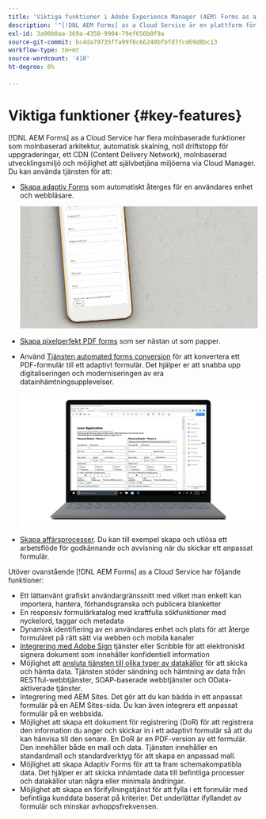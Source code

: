 ```yaml
---
title: 'Viktiga funktioner i Adobe Experience Manager (AEM) Forms as a Cloud Service '
description: '"[!DNL AEM Forms] as a Cloud Service är en plattform för att skapa, hantera, publicera blanketter och affärsprocesser i enterpriseklass."'
exl-id: 3a90b0aa-369a-4350-9904-79ef656b0f9a
source-git-commit: bc4da79735ffa99f8c66240bfbfd7fcd69d8bc13
workflow-type: tm+mt
source-wordcount: '410'
ht-degree: 0%

---
```


<!-- # Introduction to [!DNL AEM Forms] as a Cloud Service {#overview}

Adobe Experience Manager Forms as a Cloud Service offers a cloud-native, Platform as a Service (PaaS) solution for businesses to create, manage, publish, and update complex digital forms while integrating submitted data with back-end processes, business rules, and saving data in an external data store. The service is always current, always available, and always learning.

You can use the service to create and rollout  interactive and engaging digital forms. For example, an organization is looking to digitize their customer enrollment journey. They have multiple data sources with existing customer data, they are looking to pre-populate forms, add e-sign their forms, and archive filled forms as PDF files. Besides, the organization has multiple print forms (PDF forms), they are also looking to convert all of their print forms to digital forms.

The organization can use [!DNL AEM Forms] as a Cloud Service to create digital forms, connect forms to existing data sources, integrate forms with [!DNL Adobe Sign] to add e-signatures to forms, and generate Document of Record (DoR) to archive filled forms as PDF files. The organization can also use the service to convert their existing PDF forms to digital forms. 

An organization can sign up for [!DNL AEM Forms] as a Cloud Service and start using all these features without waiting to buy and set up a local infrastructure. The service also frees the organizations from the cycle of upgrades as it is always up to date and always offers the latest feature.  -->

# Viktiga funktioner {#key-features}

[!DNL AEM Forms] as a Cloud Service har flera molnbaserade funktioner som molnbaserad arkitektur, automatisk skalning, noll driftstopp för uppgraderingar, ett CDN (Content Delivery Network), molnbaserad utvecklingsmiljö och möjlighet att självbetjäna miljöerna via Cloud Manager. Du kan använda tjänsten för att:

* [Skapa adaptiv Forms](creating-adaptive-form.md#strong-create-an-adaptive-form-strong) som automatiskt återges för en användares enhet och webbläsare.

   ![Adaptiv Forms](assets/rule-editor-example.gif)

* [Skapa pixelperfekt PDF forms](use-forms-designer.md#create-an-adaptive-form) som ser nästan ut som papper.

* Använd [Tjänsten automated forms conversion](https://experienceleague.adobe.com/docs/aem-forms-automated-conversion-service/using/introduction.html) för att konvertera ett PDF-formulär till ett adaptivt formulär. Det hjälper er att snabba upp digitaliseringen och moderniseringen av era datainhämtningsupplevelser.

   ![Tjänsten automated forms conversion](assets/pdf-to-adaptive-form-gitx50.gif)

* [Skapa affärsprocesser](aem-forms-workflow-step-reference.md#create-form-centric-workflows). Du kan till exempel skapa och utlösa ett arbetsflöde för godkännande och avvisning när du skickar ett anpassat formulär.

Utöver ovanstående [!DNL AEM Forms] as a Cloud Service har följande funktioner:

* Ett lättanvänt grafiskt användargränssnitt med vilket man enkelt kan importera, hantera, förhandsgranska och publicera blanketter
* En responsiv formulärkatalog med kraftfulla sökfunktioner med nyckelord, taggar och metadata
* Dynamisk identifiering av en användares enhet och plats för att återge formuläret på rätt sätt via webben och mobila kanaler
* [Integrering med Adobe Sign](adobe-sign-integration-adaptive-forms.md) tjänster eller Scribble för att elektroniskt signera dokument som innehåller konfidentiell information
* Möjlighet att [ansluta tjänsten till olika typer av datakällor](data-integration.md#create-an-adaptive-form) för att skicka och hämta data. Tjänsten stöder sändning och hämtning av data från RESTful-webbtjänster, SOAP-baserade webbtjänster och OData-aktiverade tjänster.
* Integrering med AEM Sites. Det gör att du kan bädda in ett anpassat formulär på en AEM Sites-sida. Du kan även integrera ett anpassat formulär på en webbsida.
* Möjlighet att skapa ett dokument för registrering (DoR) för att registrera den information du anger och skickar in i ett adaptivt formulär så att du kan hänvisa till den senare. En DoR är en PDF-version av ett formulär. Den innehåller både en mall och data. Tjänsten innehåller en standardmall och standardverktyg för att skapa en anpassad mall.
* Möjlighet att skapa Adaptiv Forms för att ta fram schemakompatibla data. Det hjälper er att skicka inhämtade data till befintliga processer och datakällor utan några eller minimala ändringar.
* Möjlighet att skapa en förifyllningstjänst för att fylla i ett formulär med befintliga kunddata baserat på kriterier. Det underlättar ifyllandet av formulär och minskar avhoppsfrekvensen.


<!-- 

## Enterprise-class forms {#enterprise-class-forms}

You can create enterprise class forms (Adaptive Forms) and deliver beautiful, interactive, responsive, and personalized experiences to your customers. These forms change behavior and appearance based on the underlying device. You can also use themes and templates with Adaptive Forms to mandate a uniform structure and appearance for all the forms of an organization or a department.

![Creating custom patterns for fields in CrxDe](assets/adaptive-form.png)

## Automatic conversion of PDF forms to Adaptive Forms {#automatic-conversion-of-pdf-forms-to-adaptive-forms}

You can use Automated Forms Conversion service to convert a PDF Form to an Adaptive Form. It helps you accelerate digitization and modernization of data capture experiences of your organization.

![Creating custom patterns for fields in CrxDe](assets/pdf-to-adaptive-form-gitx50.gif)

## Data Integration {#data-integration}

You can connect the service to various types of data sources to send and retrieve data. The service supports sending and retrieving data from RESTful web services, SOAP-based web services, and OData enabled services.

![Build dynamism and interactivity to Adaptive Forms](assets/rule-editor-example.gif)

## Integration with [!DNL Adobe Sign] {#integration-with-adobe-sign}

 You can integrate the service with [!DNL Adobe Sign] and add [!DNL Adobe Sign] fields to an Adaptive Form. It allows your users to e-sign an Adaptive Form and use [!DNL Adobe Sign] with AEM Workflows. You can use AEM Workflows to develop a business logic and send forms and documents to recipients for signatures based on the business logic.

![Creating custom patterns for fields in CrxDe](assets/adobe-sign.png)


## Integration with [!DNL AEM Sites] {#integration-with-aem-sites}

You can embed an adaptive form in an AEM Sites or an external webpage. The service provides a component out of the box to integrate an adaptive forms to an AEM Sites page.

![integrate an adaptive forms to an AEM Sites page](assets/integrate.png)

## Business Processes Automation {#bpa}

You can use AEM Workflows to create business processes and automate operations. For example, You can create and trigger an approval and rejection workflow on submission of an Adaptive Form. 

![Create and trigger an approval and rejection workflow](assets/workflow.png)

## Document of Record {#dor}

You can create a Document of Record (DoR) to keep a record of the information that you provide and submit in an Adaptive Form so that you can refer to it later. A DoR is a PDF version of a form. It includes both a template and data. The service provides a default DoR template and tools to develop a custom template.

![Build dynamism and interactivity to Adaptive Forms](assets/designer.png)

## Rule editor {#rule-editor}

Rule editor empowers you to build dynamism and interactivity to Adaptive Forms. These rules define actions to trigger on form objects based on preset conditions, user inputs, and user actions on the form. It helps  streamline the form filling experience while ensuring accuracy and speed.
  
![Creating custom patterns for fields in CrxDe](assets/form-data-model.png)


## WYSIWYG editors {#wysiwyg-editor} 

The service provides several WYSIWYG editors: Adaptive Forms editor, Theme editor, and Template editor. These help you create and edit forms and related assets in WYSIWYG manner. The editors also provide out-of-the-box options to simulate views for popular mobile devices, tablets, and desktop screen configurations.

![Creating custom patterns for fields in CrxDe](assets/emulators.png)

## Schema-compliant data {#schema-complaint-data}

You can create Adaptive Forms to produce schema-compliant data. It helps you submit captured data to existing processes and data sources without any or minimal modifications.

![Build dynamism and interactivity to Adaptive Forms](assets/display-validation-error.gif)

## Prefill a form

You can create a prefill service to fill a form with existing customer data based on a criteria. It helps fasten the form filling process and reduce the abandon rate.

## Submit Actions

A Submit Action allows you to persist and process captured data. The service provides several Submit Actions out-of-the-box. You can use these Submit Actions to send submitted data to a REST endpoint, database, or an AEM Workflow. You can also email submitted data along with attachments and Document of Record(DoR). You can also develop a custom Submit Action to perform an action specific to your business.

* **Emulators:** You can view an Adaptive Form in an in-built emulator. It helps you simulate how an Adaptive Form appears on different devices to an end user. It provides out-of-the-box options to simulate views for popular mobile devices, tablets, and desktop screen configurations. 

In addition to standard [!DNL AEM Forms] features, [!DNL AEM Forms] as a Cloud Service provides several cloud-native capabilities such as a cloud-native architecture, auto-scaling, zero downtime for upgrades, a CDN (Content Delivery Network), cloud-native development environment, and ability to self-Service the environments via Cloud Manager. -->
